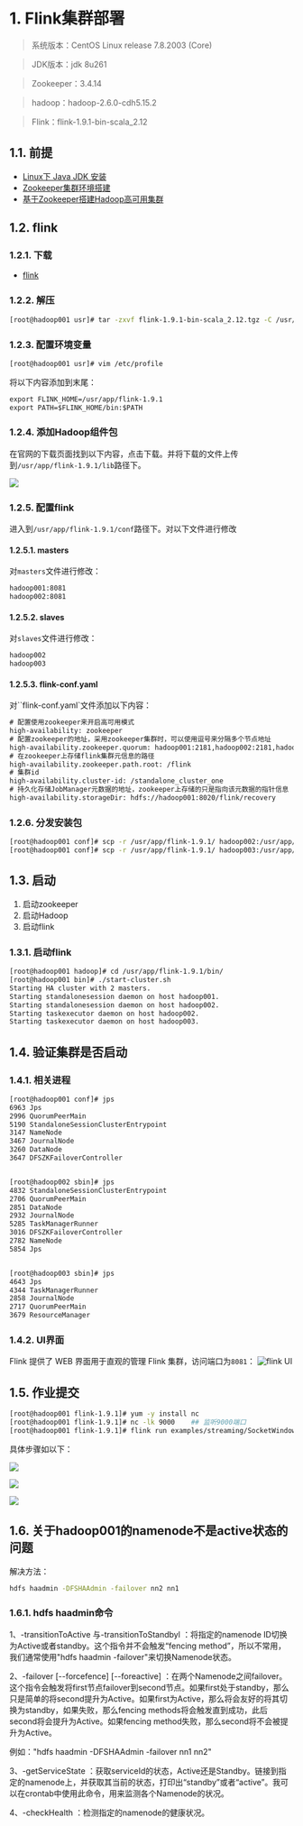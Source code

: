 # 1. Flink集群部署
>系统版本：CentOS Linux release 7.8.2003 (Core)    
      
>JDK版本：jdk 8u261
     
>Zookeeper：3.4.14
         
>hadoop：hadoop-2.6.0-cdh5.15.2
        
>Flink：flink-1.9.1-bin-scala_2.12
    
## 1.1. 前提
- [Linux下 Java JDK 安装](notes/大数据/大数据常用软件安装/基础软件/JDK安装.md)
- [Zookeeper集群环境搭建](notes/大数据/大数据常用软件安装/zookeeper/Zookeeper集群环境搭建.md)
- [基于Zookeeper搭建Hadoop高可用集群](notes/大数据/大数据常用软件安装/Hadoop/基于Zookeeper搭建Hadoop高可用集群.md)

## 1.2. flink
### 1.2.1. 下载
- [flink](https://flink.apache.org/downloads.html)
       
### 1.2.2. 解压
```bash
[root@hadoop001 usr]# tar -zxvf flink-1.9.1-bin-scala_2.12.tgz -C /usr/app/
```
       
### 1.2.3. 配置环境变量
```bash
[root@hadoop001 usr]# vim /etc/profile
```
       
将以下内容添加到末尾：
       
```html
export FLINK_HOME=/usr/app/flink-1.9.1
export PATH=$FLINK_HOME/bin:$PATH
```
         
### 1.2.4. 添加Hadoop组件包
在官网的下载页面找到以下内容，点击下载。并将下载的文件上传到`/usr/app/flink-1.9.1/lib`路径下。
       
![](https://camo.githubusercontent.com/dc7293eb963224390bc2963ace2a357cfcac8991/68747470733a2f2f67697465652e636f6d2f68656962616979696e672f426967446174612d4e6f7465732f7261772f6d61737465722f70696374757265732f666c696e6b2d6f7074696f6e616c2d636f6d706f6e656e74732e706e67)
         
### 1.2.5. 配置flink
进入到`/usr/app/flink-1.9.1/conf`路径下。对以下文件进行修改
     
#### 1.2.5.1. masters
对`masters`文件进行修改：
      
```html
hadoop001:8081
hadoop002:8081
```
         
#### 1.2.5.2. slaves
对`slaves`文件进行修改：
      
```html
hadoop002
hadoop003
```
       
#### 1.2.5.3. flink-conf.yaml
对``flink-conf.yaml`文件添加以下内容：
      
```html
# 配置使用zookeeper来开启高可用模式
high-availability: zookeeper
# 配置zookeeper的地址，采用zookeeper集群时，可以使用逗号来分隔多个节点地址
high-availability.zookeeper.quorum: hadoop001:2181,hadoop002:2181,hadoop003:2181
# 在zookeeper上存储flink集群元信息的路径
high-availability.zookeeper.path.root: /flink
# 集群id
high-availability.cluster-id: /standalone_cluster_one
# 持久化存储JobManager元数据的地址，zookeeper上存储的只是指向该元数据的指针信息
high-availability.storageDir: hdfs://hadoop001:8020/flink/recovery
```
          
### 1.2.6. 分发安装包
```bash
[root@hadoop001 conf]# scp -r /usr/app/flink-1.9.1/ hadoop002:/usr/app/
[root@hadoop001 conf]# scp -r /usr/app/flink-1.9.1/ hadoop003:/usr/app/
```
        
## 1.3. 启动
1. 启动zookeeper
2. 启动Hadoop
3. 启动flink
      
### 1.3.1. 启动flink
```bash
[root@hadoop001 hadoop]# cd /usr/app/flink-1.9.1/bin/
[root@hadoop001 bin]# ./start-cluster.sh
Starting HA cluster with 2 masters.
Starting standalonesession daemon on host hadoop001.
Starting standalonesession daemon on host hadoop002.
Starting taskexecutor daemon on host hadoop002.
Starting taskexecutor daemon on host hadoop003.
```
         
## 1.4. 验证集群是否启动
### 1.4.1. 相关进程
```bash
[root@hadoop001 conf]# jps
6963 Jps
2996 QuorumPeerMain
5190 StandaloneSessionClusterEntrypoint
3147 NameNode
3467 JournalNode
3260 DataNode
3647 DFSZKFailoverController


[root@hadoop002 sbin]# jps
4832 StandaloneSessionClusterEntrypoint
2706 QuorumPeerMain
2851 DataNode
2932 JournalNode
5285 TaskManagerRunner
3016 DFSZKFailoverController
2782 NameNode
5854 Jps


[root@hadoop003 sbin]# jps
4643 Jps
4344 TaskManagerRunner
2858 JournalNode
2717 QuorumPeerMain
3679 ResourceManager
```
        
### 1.4.2. UI界面
Flink 提供了 WEB 界面用于直观的管理 Flink 集群，访问端口为`8081`：
![flink UI](https://live.staticflickr.com/65535/50269817503_91f4d3aa6c_h.jpg)
          
## 1.5. 作业提交
```bash
[root@hadoop001 flink-1.9.1]# yum -y install nc
[root@hadoop001 flink-1.9.1]# nc -lk 9000    ## 监听9000端口
[root@hadoop001 flink-1.9.1]# flink run examples/streaming/SocketWindowWordCount.jar --hostname hadoop001 --port 9000
```
        
具体步骤如以下：    
     
![](https://live.staticflickr.com/65535/50270860982_c42de2263b_h.jpg)
       
![](https://live.staticflickr.com/65535/50270687266_ce18ce5dec_h.jpg)
        
![](https://live.staticflickr.com/65535/50270687206_f376fbaf1a_h.jpg)
        
## 1.6. 关于hadoop001的namenode不是active状态的问题
解决方法：
        
```bash
hdfs haadmin -DFSHAAdmin -failover nn2 nn1
```
### 1.6.1. hdfs haadmin命令
1、-transitionToActive <namenode id>与-transitionToStandbyl <namenode id>：将指定的namenode ID切换为Active或者standby。这个指令并不会触发“fencing method”，所以不常用，我们通常使用"hdfs haadmin -failover"来切换Namenode状态。
     
2、-failover [--forcefence] [--foreactive] <serviceId-fist> <serviceId-second>：在两个Namenode之间failover。这个指令会触发将first节点failover到second节点。如果first处于standby，那么只是简单的将second提升为Active。如果first为Active，那么将会友好的将其切换为standby，如果失败，那么fencing methods将会触发直到成功，此后second将会提升为Active。如果fencing method失败，那么second将不会被提升为Active。
       
例如："hdfs haadmin -DFSHAAdmin -failover nn1 nn2"
       
3、-getServiceState <serviceId>：获取serviceId的状态，Active还是Standby。链接到指定的namenode上，并获取其当前的状态，打印出“standby”或者“active”。我可以在crontab中使用此命令，用来监测各个Namenode的状况。
        
4、-checkHealth <serviceId>：检测指定的namenode的健康状况。